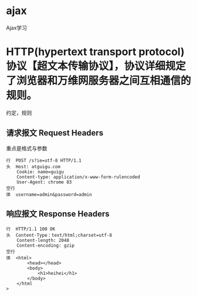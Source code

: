# ajax
Ajax学习
#  HTTP(hypertext transport protocol)协议【超文本传输协议】，协议详细规定了浏览器和万维网服务器之间互相通信的规则。
约定，规则

## 请求报文 Request Headers
重点是格式与参数
```
行  POST /s?ie=utf-8 HTTP/1.1
头  Host: atguigu.com
    Cookie: name=guigu
    Content-type: application/x-www-form-rulencoded
    User-Agent: chrome 83
空行
体  username=admin&password=admin
```
## 响应报文 Response Headers
```
行  HTTP/1.1 100 OK
头  Content-Type：text/html;charset=utf-8
    Content-length: 2048
    Content-encoding: gzip
空行
体  <html>
        <head></head>
        <body>
            <h1>heihei</h1>
        </body>
    </html
>
```

